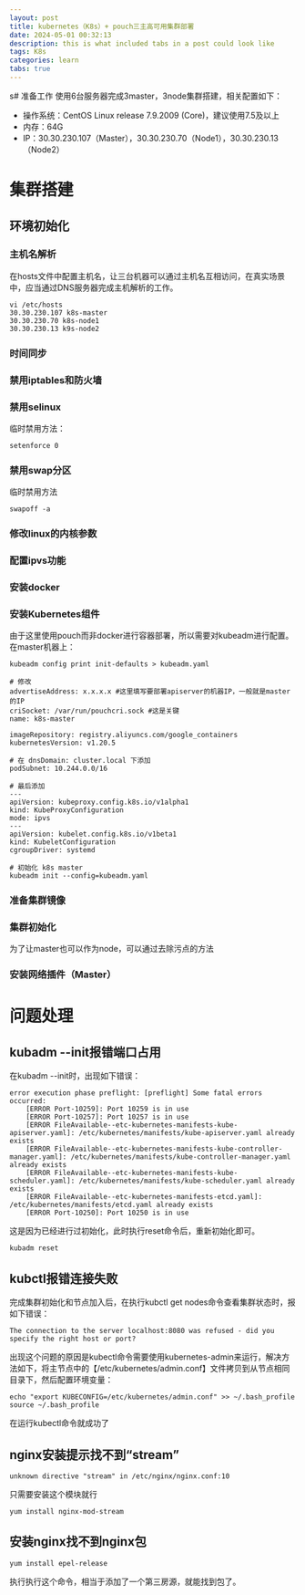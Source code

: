 ```yaml
---
layout: post
title: kubernetes（K8s）+ pouch三主高可用集群部署
date: 2024-05-01 00:32:13
description: this is what included tabs in a post could look like
tags: K8s
categories: learn
tabs: true
---
```

s# 准备工作
使用6台服务器完成3master，3node集群搭建，相关配置如下：

- 操作系统：CentOS Linux release 7.9.2009 (Core)，建议使用7.5及以上
- 内存：64G
- IP：30.30.230.107（Master），30.30.230.70（Node1），30.30.230.13（Node2）


# 集群搭建
## 环境初始化
### 主机名解析
在hosts文件中配置主机名，让三台机器可以通过主机名互相访问，在真实场景中，应当通过DNS服务器完成主机解析的工作。
```
vi /etc/hosts
30.30.230.107 k8s-master
30.30.230.70 k8s-node1
30.30.230.13 k9s-node2
```

### 时间同步
### 禁用iptables和防火墙
### 禁用selinux
临时禁用方法：
```
setenforce 0
```
### 禁用swap分区
临时禁用方法
```
swapoff -a
```
### 修改linux的内核参数
### 配置ipvs功能
### 安装docker
### 安装Kubernetes组件
由于这里使用pouch而非docker进行容器部署，所以需要对kubeadm进行配置。
在master机器上：
```
kubeadm config print init-defaults > kubeadm.yaml 

# 修改
advertiseAddress: x.x.x.x #这里填写要部署apiserver的机器IP，一般就是master的IP
criSocket: /var/run/pouchcri.sock #这是关键
name: k8s-master

imageRepository: registry.aliyuncs.com/google_containers
kubernetesVersion: v1.20.5

# 在 dnsDomain: cluster.local 下添加
podSubnet: 10.244.0.0/16

# 最后添加
---
apiVersion: kubeproxy.config.k8s.io/v1alpha1
kind: KubeProxyConfiguration
mode: ipvs
---
apiVersion: kubelet.config.k8s.io/v1beta1
kind: KubeletConfiguration
cgroupDriver: systemd

# 初始化 k8s master 
kubeadm init --config=kubeadm.yaml
```
### 准备集群镜像
###  集群初始化
为了让master也可以作为node，可以通过去除污点的方法
### 安装网络插件（Master）

# 问题处理
## kubadm --init报错端口占用
在kubadm --init时，出现如下错误：
```
error execution phase preflight: [preflight] Some fatal errors occurred:
	[ERROR Port-10259]: Port 10259 is in use
	[ERROR Port-10257]: Port 10257 is in use
	[ERROR FileAvailable--etc-kubernetes-manifests-kube-apiserver.yaml]: /etc/kubernetes/manifests/kube-apiserver.yaml already exists
	[ERROR FileAvailable--etc-kubernetes-manifests-kube-controller-manager.yaml]: /etc/kubernetes/manifests/kube-controller-manager.yaml already exists
	[ERROR FileAvailable--etc-kubernetes-manifests-kube-scheduler.yaml]: /etc/kubernetes/manifests/kube-scheduler.yaml already exists
	[ERROR FileAvailable--etc-kubernetes-manifests-etcd.yaml]: /etc/kubernetes/manifests/etcd.yaml already exists
	[ERROR Port-10250]: Port 10250 is in use
```
这是因为已经进行过初始化，此时执行reset命令后，重新初始化即可。
```
kubadm reset
```
## kubctl报错连接失败
完成集群初始化和节点加入后，在执行kubctl get nodes命令查看集群状态时，报如下错误：
```
The connection to the server localhost:8080 was refused - did you specify the right host or port?
```
出现这个问题的原因是kubectl命令需要使用kubernetes-admin来运行，解决方法如下，将主节点中的【/etc/kubernetes/admin.conf】文件拷贝到从节点相同目录下，然后配置环境变量：

```shell
echo "export KUBECONFIG=/etc/kubernetes/admin.conf" >> ~/.bash_profile
source ~/.bash_profile
```

在运行kubectl命令就成功了



## nginx安装提示找不到“stream”
```
unknown directive "stream" in /etc/nginx/nginx.conf:10
```
只需要安装这个模块就行
```
yum install nginx-mod-stream
```

## 安装nginx找不到nginx包
```
yum install epel-release
```
执行执行这个命令，相当于添加了一个第三房源，就能找到包了。